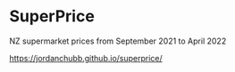 # SuperPrice
NZ supermarket prices from September 2021 to April 2022 

https://jordanchubb.github.io/superprice/
